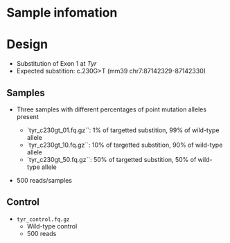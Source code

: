 # Sample infomation

# Design

- Substitution of Exon 1 at *Tyr*
- Expected substition: c.230G>T (mm39 chr7:87142329-87142330)

## Samples

- Three samples with different percentages of point mutation alleles present
    - `tyr_c230gt_01.fq.gz``: 1% of targetted substition, 99% of wild-type allele
    - `tyr_c230gt_10.fq.gz``: 10% of targetted substition, 90% of wild-type allele
    - `tyr_c230gt_50.fq.gz``: 50% of targetted substition, 50% of wild-type allele

- 500 reads/samples

## Control

- `tyr_control.fq.gz`
    - Wild-type control
    - 500 reads
